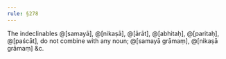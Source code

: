 ```yaml
---
rule: §278
---
```


The indeclinables @[samayā], @[nikaṣā], @[ārāt], @[abhitaḥ], @[paritaḥ], @[paścāt], do not combine with any noun; @[samayā grāmaṃ], @[nikaṣā grāmaṃ] &c.